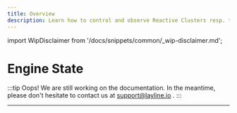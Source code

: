 ```yaml
---
title: Overview
description: Learn how to control and observe Reactive Clusters resp. their Workflow(s) processing from within the Configuration Center.
---
```


import WipDisclaimer from '/docs/snippets/common/_wip-disclaimer.md';


# Engine State

:::tip Oops! We are still working on the documentation.
In the meantime, please don't hesitate to contact us at support@layline.io .
:::

---

<WipDisclaimer></WipDisclaimer>




